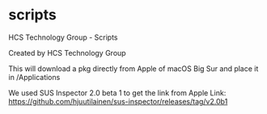# scripts
HCS Technology Group - Scripts

Created by HCS Technology Group

This will download a pkg directly from Apple of macOS Big Sur and place it in /Applications

We used SUS Inspector 2.0 beta 1 to get the link from Apple
Link: https://github.com/hjuutilainen/sus-inspector/releases/tag/v2.0b1
